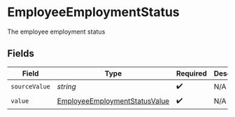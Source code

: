 # EmployeeEmploymentStatus

The employee employment status


## Fields

| Field                                                                                 | Type                                                                                  | Required                                                                              | Description                                                                           |
| ------------------------------------------------------------------------------------- | ------------------------------------------------------------------------------------- | ------------------------------------------------------------------------------------- | ------------------------------------------------------------------------------------- |
| `sourceValue`                                                                         | *string*                                                                              | :heavy_check_mark:                                                                    | N/A                                                                                   |
| `value`                                                                               | [EmployeeEmploymentStatusValue](../../models/shared/employeeemploymentstatusvalue.md) | :heavy_check_mark:                                                                    | N/A                                                                                   |